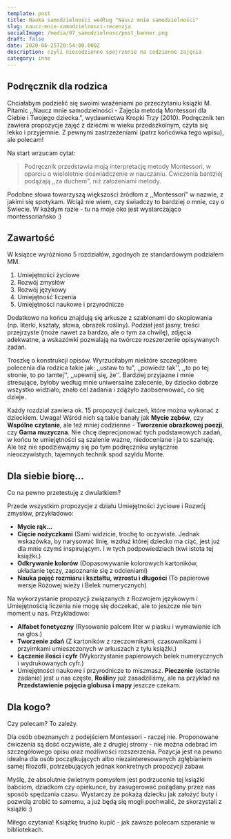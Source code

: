 ```yaml
---
template: post
title: Nauka samodzielności według "Naucz mnie samodzielności"
slug: naucz-mnie-samodzielnosci-recenzja
socialImage: /media/07_samodzielnosc/post_banner.png
draft: false
date: 2020-06-25T20:54:00.000Z
description: czyli niecodzienne spojrzenie na codzienne zajęcia
category: inne
---
```


## Podręcznik dla rodzica

Chciałabym podzielić się swoimi wrażeniami po przeczytaniu książki M. Pitamic ,,Naucz mnie samodzielności - Zajęcia metodą Montessori dla Ciebie i Twojego dziecka.", wydawnictwa Kropki Trzy (2010). Podręcznik ten zawiera propozycje zajęć z dziećmi w wieku przedszkolnym, czyta się lekko
i przyjemnie. Z pewnymi zastrzeżeniami (patrz końcówka tego wpisu), ale polecam!

Na start wrzucam cytat:

> Podręcznik przedstawia moją interpretację metody Montessori, w oparciu o wieloletnie doświadczenie w nauczaniu. Ćwiczenia bardziej podążają ,,za duchem", niż założeniami metody.

Podobne słowa towarzyszą większości źródłom z ,,Montessori" w nazwie, z jakimi się spotykam. Wciąż nie wiem, czy świadczy to bardziej o mnie, czy o Świecie. W każdym razie - tu na moje oko jest wystarczająco montessoriańsko :)

## Zawartość 

W książce wyróżniono 5 rozdziałów, zgodnych ze standardowym podziałem MM.
1. Umiejętności życiowe
2. Rozwój zmysłów
3. Rozwój językowy
4. Umiejętność liczenia
5. Umiejętności naukowe i przyrodnicze

Dodatkowo na końcu znajdują się arkusze z szablonami do skopiowania (np. literki, kształy, słowa, obrazek rośliny). Podział jest jasny, treści przejrzyste (może nawet za bardzo, ale o tym za chwilę), zdjęcia adekwatne, a wskazówki pozwalają na twórcze rozszerzenie opisywanych zadań.

Troszkę o konstrukcji opisów. Wyrzuciłabym niektóre szczegółowe polecenia dla rodzica takie jak: ,,ustaw to tu", ,,powiedz tak'', ,,to po tej stronie, to po tamtej'', ,,upewnij się, że''. Bardziej przyjazne i mnie stresujące, byłoby według mnie uniwersalne zalecenie, by dziecko dobrze wszystko widziało, znało cel zadania i zdążyło zaobserwować, co się dzieje.

Każdy rozdział zawiera ok. 15 propozycji ćwiczeń, które można wykonać z dzieckiem. Uwaga! Wśród nich są takie banały jak **Mycie zębów**, czy **Wspólne czytanie**, ale też mniej codzienne - **Tworzenie obrazkowej poezji**, czy **Gama muzyczna**. Nie chcę deprecjonować tych podstawowych zadań, w końcu te umiejętności są szalenie ważne, niedoceniane i ja to szanuję. Ale też nie spodziewajmy się po tym podręczniku wyłącznie nieoczywistych, tajemnych technik spod szyldu Monte.

## Dla siebie biorę...

Co na pewno przetestuję z dwulatkiem? 

Przede wszystkim propozycje z działu Umiejętności życiowe
i Rozwój zmysłów, przykładowo:
* **Mycie rąk...**
* **Cięcie nożyczkami** (Sami widzicie, trochę to oczywiste. Jednak wskazówka, by narysować linię, wzdłuż której dziecko ma ciąć, jest już dla mnie czymś inspirującym. I w tych podpowiedziach tkwi istota tej książki.)
* **Odkrywanie kolorów** (Dopasowywanie kolorowych kartoników, układanie tęczy, zapoznanie się z odcieniami)
* **Nauka pojęć rozmiaru i kształtu, wzrostu i długości** (To papierowe wersje Różowej wieży
i Belek numerycznych)

Na wykorzystanie propozycji związanych z Rozwojem językowym i Umiejętnością liczenia nie mogę się doczekać, ale to jeszcze nie ten moment u nas. Przykładowo:
* **Alfabet fonetyczny** (Rysowanie palcem liter w piasku i wymawianie ich na głos.)
* **Tworzenie zdań** (Z kartoników z rzeczownikami, czasownikami i przyimkami umieszczonych
w arkuszach z tyłu książki.)
* **Łączenie ilości i cyfr** (Wykorzystanie papierowych belek numerycznych i wydrukowanych cyfr.)
* Umiejętności naukowe i przyrodnicze to miszmasz. **Pieczenie** (ostatnie zadanie) jest u nas częste, **Roślin**y już zasadziliśmy, ale na przykład na **Przedstawienie pojęcia globusa i mapy** jeszcze czekam.

## Dla kogo?

Czy polecam? To zależy.

Dla osób obeznanych z podejściem Montessori - raczej nie. Proponowane ćwiczenia są dość oczywiste, ale z drugiej strony - nie można odebrać im szczegółowego opisu oraz możliwości rozszerzenia. Pozycja jest na pewno idealna dla osób początkujących albo niezainteresowanych zgłębianiem samej filozofii, potrzebujących jednak konkretnych propozycji zabaw. 

Myślę, że absolutnie świetnym pomysłem jest podrzucenie tej książki babciom, dziadkom czy opiekunce, by zasugerować pożądany przez nas sposób spędzania czasu. Wystarczy że pokażą dziecku jak założyć buty i pozwolą zrobić to samemu, a już będą się mogli pochwalić, że skorzystali z książki :)

Miłego czytania! Książkę trudno kupić - jak zawsze polecam szperanie w bibliotekach.
